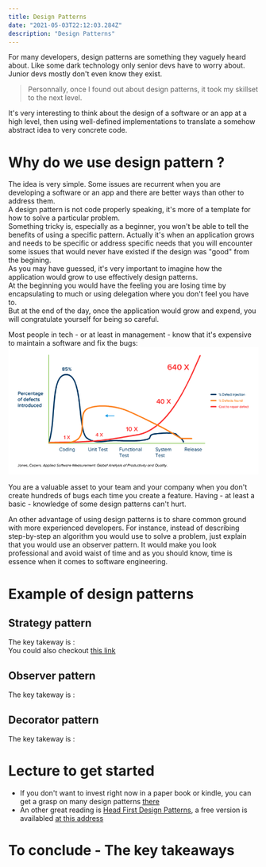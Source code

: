 ```yaml
---
title: Design Patterns
date: "2021-05-03T22:12:03.284Z"
description: "Design Patterns"
---
```


For many developers, design patterns are something they vaguely heard about. Like some dark technology only senior devs have to worry about.  
Junior devs mostly don't even know they exist.  
> Personnally, once I found out about design patterns, it took my skillset to the next level.  

It's very interesting to think about the design of a software or an app at a high level, then using well-defined implementations to translate a somehow abstract idea to very concrete code.

# Why do we use design pattern ?
The idea is very simple. Some issues are recurrent when you are developing a software or an app and there are better ways than other to address them.  
A design pattern is not code properly speaking, it's more of a template for how to solve a particular problem.  
Something tricky is, especially as a beginner, you won't be able to tell the benefits of using a specific pattern. Actually it's when an application grows and needs to be specific or address specific needs that you will encounter some issues that would never have existed if the design was "good" from the begining.  
As you may have guessed, it's very important to imagine how the application would grow to use effectively design patterns.  
At the beginning you would have the feeling you are losing time by encapsulating to much or using delegation where you don't feel you have to.   
But at the end of the day, once the application would grow and expend, you will congratulate yourself for being so careful.  

Most people in tech - or at least in management - know that it's expensive to maintain a software and fix the bugs:  
![Bugs cost](./bugsCost.png)

You are a valuable asset to your team and your company when you don't create hundreds of bugs each time you create a feature. Having - at least a basic - knowledge of some design patterns can't hurt.

An other advantage of using design patterns is to share common ground with more experienced developers. For instance, instead of describing step-by-step an algorithm you would use to solve a problem, just explain that you would use an observer pattern. It would make you look professional and avoid waist of time and as you should know, time is essence when it comes to software engineering.

# Example of design patterns
## Strategy pattern
The key takeway is :  
You could also checkout [this link](../strategy-pattern/)

## Observer pattern
The key takeway is :

## Decorator pattern
The key takeway is :


# Lecture to get started
- If you don't want to invest right now in a paper book or kindle, you can get a grasp on many design patterns [there](https://sourcemaking.com)
- An other great reading is [Head First Design Patterns](https://www.amazon.fr/First-Design-Patterns-Elisabeth-Freeman/dp/0596007124), a free version is availabled [at this address](https://raw.githubusercontent.com/ajitpal/BookBank/master/%5BO%60Reilly.%20Head%20First%5D%20-%20Head%20First%20Design%20Patterns%20-%20%5BFreeman%5D.pdf)


# To conclude - The key takeaways
